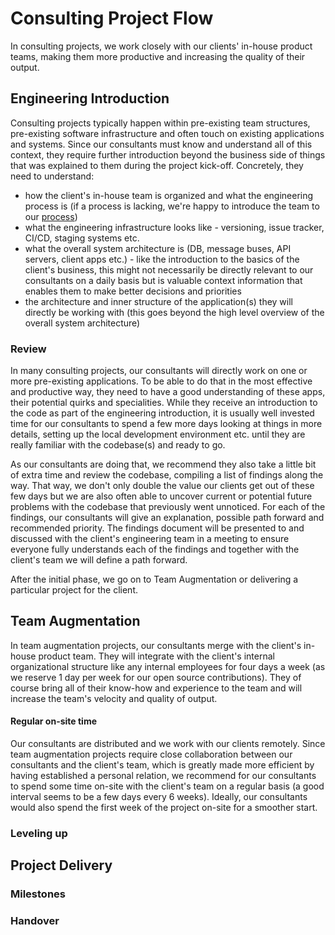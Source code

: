 # Consulting Project Flow

In consulting projects, we work closely with our clients' in-house product teams, making them more productive and increasing the quality of their output.

## Engineering Introduction

Consulting projects typically happen within pre-existing team structures, pre-existing software infrastructure and often touch on existing applications and systems. Since our consultants must know and understand all of this context, they require further introduction beyond the business side of things that was explained to them during the project kick-off. Concretely, they need to understand:

* how the client's in-house team is organized and what the engineering process is (if a process is lacking, we're happy to introduce the team to our [process](./../../process))
* what the engineering infrastructure looks like - versioning, issue tracker, CI/CD, staging systems etc.
* what the overall system architecture is (DB, message buses, API servers, client apps etc.) - like the introduction to the basics of the client's business, this might not necessarily be directly relevant to our consultants on a daily basis but is valuable context information that enables them to make better decisions and priorities
* the architecture and inner structure of the application(s) they will directly be working with (this goes beyond the high level overview of the overall system architecture)

### Review

In many consulting projects, our consultants will directly work on one or more pre-existing applications. To be able to do that in the most effective and productive way, they need to have a good understanding of these apps, their potential quirks and specialities. While they receive an introduction to the code as part of the engineering introduction, it is usually well invested time for our consultants to spend a few more days looking at things in more details, setting up the local development environment etc. until they are really familiar with the codebase(s) and ready to go.

As our consultants are doing that, we recommend they also take a little bit of extra time and review the codebase, compiling a list of findings along the way. That way, we don't only double the value our clients get out of these few days but we are also often able to uncover current or potential future problems with the codebase that previously went unnoticed. For each of the findings, our consultants will give an explanation, possible path forward and recommended priority. The findings document will be presented to and discussed with the client's engineering team in a meeting to ensure everyone fully understands each of the findings and together with the client's team we will define a path forward.

After the initial phase, we go on to Team Augmentation or delivering a particular project for the client.

## Team Augmentation

In team augmentation projects, our consultants merge with the client's in-house product team. They will integrate with the client's internal organizational structure like any internal employees for four days a week (as we reserve 1 day per week for our open source contributions). They of course bring all of their know-how and experience to the team and will increase the team's velocity and quality of output.

#### Regular on-site time

Our consultants are distributed and we work with our clients remotely. Since team augmentation projects require close collaboration between our consultants and the client's team, which is greatly made more efficient by having established a personal relation, we recommend for our consultants to spend some time on-site with the client's team on a regular basis (a good interval seems to be a few days every 6 weeks). Ideally, our consultants would also spend the first week of the project on-site for a smoother start.

### Leveling up



## Project Delivery

### Milestones

### Handover
